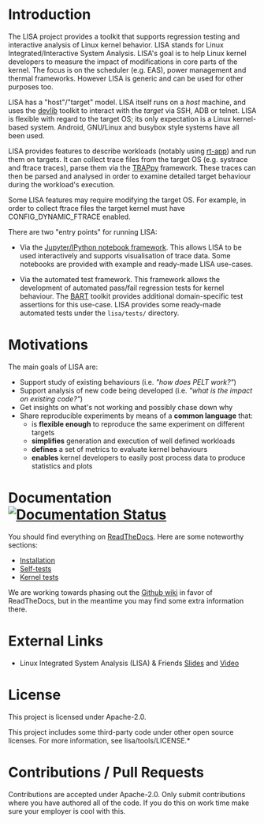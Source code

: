 # Introduction

The LISA project provides a toolkit that supports regression testing and
interactive analysis of Linux kernel behavior. LISA stands for Linux
Integrated/Interactive System Analysis. LISA's goal is to help Linux
kernel developers to measure the impact of modifications in core parts
of the kernel.  The focus is on the scheduler (e.g. EAS), power management and
thermal frameworks. However LISA is generic and can be used for other purposes
too.

LISA has a "host"/"target" model. LISA itself runs on a *host* machine, and uses
the [devlib](https://github.com/ARM-software/lisa) toolkit to interact with the
*target* via SSH, ADB or telnet. LISA is flexible with regard to the target OS;
its only expectation is a Linux kernel-based system. Android, GNU/Linux and
busybox style systems have all been used.

LISA provides features to describe workloads (notably using
[rt-app](https://github.com/scheduler-tools/rt-app)) and run them on targets. It
can collect trace files from the target OS (e.g. systrace and ftrace traces),
parse them via the [TRAPpy](https://github.com/ARM-software/trappy)
framework. These traces can then be parsed and analysed in order to examine
detailed target behaviour during the workload's execution.

Some LISA features may require modifying the target OS. For example, in order to
collect ftrace files the target kernel must have CONFIG_DYNAMIC_FTRACE enabled.

There are two "entry points" for running LISA:

* Via the [Jupyter/IPython notebook framework](http://jupyter.org/). This allows
  LISA to be used interactively and supports visualisation of trace data. Some
  notebooks are provided with example and ready-made LISA use-cases.

* Via the automated test framework. This framework allows the development of
  automated pass/fail regression tests for kernel behaviour. The
  [BART](https://github.com/ARM-software/trappy) toolkit provides additional
  domain-specific test assertions for this use-case. LISA provides some
  ready-made automated tests under the `lisa/tests/` directory.

# Motivations

The main goals of LISA are:

* Support study of existing behaviours (i.e. *"how does PELT work?"*)
* Support analysis of new code being developed (i.e. *"what is the impact on
  existing code?"*)
* Get insights on what's not working and possibly chase down why
* Share reproducible experiments by means of a **common language** that:
    * is **flexible enough** to reproduce the same experiment on different
      targets
    * **simplifies** generation and execution of well defined workloads
    * **defines** a set of metrics to evaluate kernel behaviours
    * **enables** kernel developers to easily post process data to produce
      statistics and plots

# Documentation [![Documentation Status](https://readthedocs.org/projects/lisa-linux-integrated-system-analysis/badge/?version=next)](https://lisa-linux-integrated-system-analysis.readthedocs.io/en/next/?badge=next)

You should find everything on [ReadTheDocs](https://lisa-linux-integrated-system-analysis.readthedocs.io/en/next/).
Here are some noteworthy sections:
* [Installation](https://lisa-linux-integrated-system-analysis.readthedocs.io/en/next/users_guide.html#installation)
* [Self-tests](https://lisa-linux-integrated-system-analysis.readthedocs.io/en/next/lisa_tests.html)
* [Kernel tests](https://lisa-linux-integrated-system-analysis.readthedocs.io/en/next/kernel_tests.html)

We are working towards phasing out the [Github wiki](https://github.com/ARM-software/lisa/wiki) in favor of
ReadTheDocs, but in the meantime you may find some extra information there.

# External Links
* Linux Integrated System Analysis (LISA) & Friends
  [Slides](http://events.linuxfoundation.org/sites/events/files/slides/ELC16_LISA_20160326.pdf)
  and [Video](https://www.youtube.com/watch?v=yXZzzUEngiU)

# License

This project is licensed under Apache-2.0.

This project includes some third-party code under other open source licenses.  For more information, see lisa/tools/LICENSE.*

# Contributions / Pull Requests

Contributions are accepted under Apache-2.0. Only submit contributions where you have
authored all of the code. If you do this on work time make sure your employer
is cool with this.
